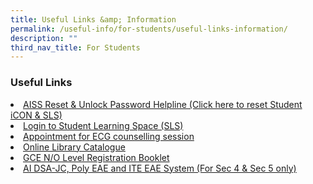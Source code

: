 ```yaml
---
title: Useful Links &amp; Information
permalink: /useful-info/for-students/useful-links-information/
description: ""
third_nav_title: For Students
---
```

<h3><strong>Useful Links</strong></h3>
<li><a href="https://tinyurl.com/AISS-SLS-HELP" target="_blank">AISS Reset &amp; Unlock Password Helpline (Click here to reset Student iCON &amp; SLS)</a>
</li>

<li><a href="https://vle.learning.moe.edu.sg/login" target="_blank">Login to Student Learning Space (SLS)</a>
</li>
<li><a href="https://go.gov.sg/aissecg" target="_blank" style="background-color: initial;">Appointment for ECG counselling session</a>
</li>
<li><a href="https://accounts.google.com/AccountChooser?sacu=1&amp;continue=https://sites.google.com/a/aiss.edu.sg/ai-dsa-jc-eae-scas-system/&amp;hd=aiss.edu.sg#identifier" target="_blank">Online Library Catalogue</a>
</li>
<li><a href="https://ahmadibrahimsec.moe.edu.sg/qql/slot/u529/2022/For%20Students/Useful%20Links/2019%20GCE%20N%20&amp;%20O%20Level%20Registration%20Booklet.pdf" target="_blank">GCE N/O Level Registration Booklet</a>
</li>
<li><a href="https://accounts.google.com/AccountChooser?sacu=1&amp;continue=https://sites.google.com/a/aiss.edu.sg/ai-dsa-jc-eae-scas-system/&amp;hd=aiss.edu.sg#identifier" target="_blank">AI DSA-JC, Poly EAE and ITE EAE System (For Sec 4 &amp; Sec 5 only)</a>
</li>